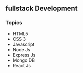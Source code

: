 ## fullstack Development

### Topics

* HTML5
* CSS 3
* Javascript
* Node Js
* Express Js
* Mongo DB
* React Js
